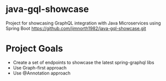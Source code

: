 # java-gql-showcase
Project for showcasing GraphQL integration with Java Microservices using Spring Boot
https://github.com/jimnorth1982/java-gql-showcase.git

# Project Goals
- Create a set of endpoints to showcase the latest spring-graphql libs
- Use Graph-first approach
- Use @Annotation approach